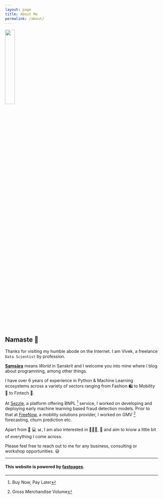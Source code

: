 ```yaml
---
layout: page
title: About Me
permalink: /about/
---
```


<img src="{{ site.baseurl }}/images/logo.png" width="25%" />

## Namaste 🙏

Thanks for visiting my humble abode on the Internet. I am Vivek, a freelance `Data Scientist` by profession.

**[Saṃsāra](https://en.wikipedia.org/wiki/Sa%E1%B9%83s%C4%81ra)** means *World* in Sanskrit and I welcome you into mine where I blog about programming, among other things.

I have over 6 years of experience in Python & Machine Learning ecosystems across a variety of sectors ranging from Fashion :shopping: to Mobility :kick_scooter: to Fintech :currency_exchange:. 

At [Sezzle](https://sezzle.eu/), a platform offering BNPL [^1] service, I worked on developing and deploying early machine learning based fraud detection models. Prior to that at [FreeNow](https://www.free-now.com/de/), a mobility solutions provider, I worked on GMV [^2] forecasting, churn prediction etc.

Apart from :snake: :computer: :bar_chart:, I am also interested in :man_farmer::tractor:, :musical_note: and aim to know a little bit of everything I come across.


Please feel free to reach out to me for any business, consulting or workshop opportunities. 😃


---

[^1]: Buy Now, Pay Later
[^2]: Gross Merchandise Volume

#### This website is powered by **[fastpages](https://github.com/fastai/fastpages)**.